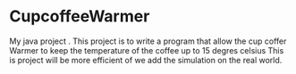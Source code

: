 # CupcoffeeWarmer
My java project . This project is to write a program that allow the cup coffer Warmer to keep the temperature of the coffee up to 15 degres celsius
This is project will be more efficient of we add the simulation on the real world.
